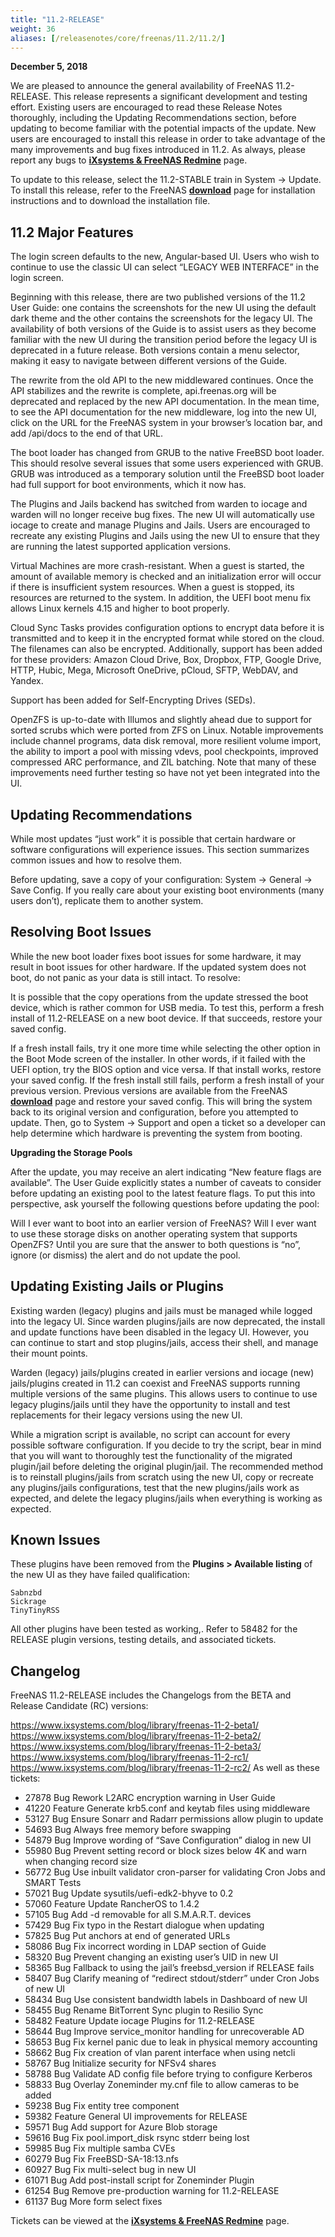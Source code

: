 ```yaml
---
title: "11.2-RELEASE"
weight: 36
aliases: [/releasenotes/core/freenas/11.2/11.2/]
---
```


**December 5, 2018**

We are pleased to announce the general availability of FreeNAS 11.2-RELEASE. This release represents a significant development and testing effort. Existing users are encouraged to read these Release Notes thoroughly, including the Updating Recommendations section, before updating to become familiar with the potential impacts of the update. New users are encouraged to install this release in order to take advantage of the many improvements and bug fixes introduced in 11.2. As always, please report any bugs to [**iXsystems & FreeNAS Redmine**](https://redmine.ixsystems.com/issues/) page.

To update to this release, select the 11.2-STABLE train in System → Update. To install this release, refer to the FreeNAS [**download**](https://www.freenas.org/download/) page for installation instructions and to download the installation file.

## 11.2 Major Features

The login screen defaults to the new, Angular-based UI. Users who wish to continue to use the classic UI can select “LEGACY WEB INTERFACE” in the login screen.

Beginning with this release, there are two published versions of the 11.2 User Guide: one contains the screenshots for the new UI using the default dark theme and the other contains the screenshots for the legacy UI. The availability of both versions of the Guide is to assist users as they become familiar with the new UI during the transition period before the legacy UI is deprecated in a future release. Both versions contain a menu selector, making it easy to navigate between different versions of the Guide.

The rewrite from the old API to the new middlewared continues. Once the API stabilizes and the rewrite is complete, api.freenas.org will be deprecated and replaced by the new API documentation. In the mean time, to see the API documentation for the new middleware, log into the new UI, click on the URL for the FreeNAS system in your browser’s location bar, and add /api/docs to the end of that URL.

The boot loader has changed from GRUB to the native FreeBSD boot loader. This should resolve several issues that some users experienced with GRUB. GRUB was introduced as a temporary solution until the FreeBSD boot loader had full support for boot environments, which it now has.

The Plugins and Jails backend has switched from warden to iocage and warden will no longer receive bug fixes. The new UI will automatically use iocage to create and manage Plugins and Jails. Users are encouraged to recreate any existing Plugins and Jails using the new UI to ensure that they are running the latest supported application versions.

Virtual Machines are more crash-resistant. When a guest is started, the amount of available memory is checked and an initialization error will occur if there is insufficient system resources. When a guest is stopped, its resources are returned to the system. In addition, the UEFI boot menu fix allows Linux kernels 4.15 and higher to boot properly.

Cloud Sync Tasks provides configuration options to encrypt data before it is transmitted and to keep it in the encrypted format while stored on the cloud. The filenames can also be encrypted. Additionally, support has been added for these providers: Amazon Cloud Drive, Box, Dropbox, FTP, Google Drive, HTTP, Hubic, Mega, Microsoft OneDrive, pCloud, SFTP, WebDAV, and Yandex.

Support has been added for Self-Encrypting Drives (SEDs).

OpenZFS is up-to-date with Illumos and slightly ahead due to support for sorted scrubs which were ported from ZFS on Linux. Notable improvements include channel programs, data disk removal, more resilient volume import, the ability to import a pool with missing vdevs, pool checkpoints, improved compressed ARC performance, and ZIL batching. Note that many of these improvements need further testing so have not yet been integrated into the UI.

## Updating Recommendations

While most updates “just work” it is possible that certain hardware or software configurations will experience issues. This section summarizes common issues and how to resolve them.

Before updating, save a copy of your configuration: System → General → Save Config. If you really care about your existing boot environments (many users don’t), replicate them to another system.

## Resolving Boot Issues

While the new boot loader fixes boot issues for some hardware, it may result in boot issues for other hardware. If the updated system does not boot, do not panic as your data is still intact. To resolve:

It is possible that the copy operations from the update stressed the boot device, which is rather common for USB media. To test this, perform a fresh install of 11.2-RELEASE on a new boot device. If that succeeds, restore your saved config.

If a fresh install fails, try it one more time while selecting the other option in the Boot Mode screen of the installer. In other words, if it failed with the UEFI option, try the BIOS option and vice versa. If that install works, restore your saved config.
If the fresh install still fails, perform a fresh install of your previous version. Previous versions are available from the FreeNAS [**download**](https://www.freenas.org/download/) page and restore your saved config. This will bring the system back to its original version and configuration, before you attempted to update. Then, go to System → Support and open a ticket so a developer can help determine which hardware is preventing the system from booting.

**Upgrading the Storage Pools**

After the update, you may receive an alert indicating “New feature flags are available”. The User Guide explicitly states a number of caveats to consider before updating an existing pool to the latest feature flags. To put this into perspective, ask yourself the following questions before updating the pool:

Will I ever want to boot into an earlier version of FreeNAS?
Will I ever want to use these storage disks on another operating system that supports OpenZFS?
Until you are sure that the answer to both questions is “no”, ignore (or dismiss) the alert and do not update the pool.

## Updating Existing Jails or Plugins

Existing warden (legacy) plugins and jails must be managed while logged into the legacy UI. Since warden plugins/jails are now deprecated, the install and update functions have been disabled in the legacy UI. However, you can continue to start and stop plugins/jails, access their shell, and manage their mount points.

Warden (legacy) jails/plugins created in earlier versions and iocage (new) jails/plugins created in 11.2 can coexist and FreeNAS supports running multiple versions of the same plugins. This allows users to continue to use legacy plugins/jails until they have the opportunity to install and test replacements for their legacy versions using the new UI.

While a migration script is available, no script can account for every possible software configuration. If you decide to try the script, bear in mind that you will want to thoroughly test the functionality of the migrated plugin/jail before deleting the original plugin/jail. The recommended method is to reinstall plugins/jails from scratch using the new UI, copy or recreate any plugins/jails configurations, test that the new plugins/jails work as expected, and delete the legacy plugins/jails when everything is working as expected.

## Known Issues

These plugins have been removed from the **Plugins > Available listing** of the new UI as they have failed qualification:
```
Sabnzbd
Sickrage
TinyTinyRSS
```

All other plugins have been tested as working,. Refer to 58482 for the RELEASE plugin versions, testing details, and associated tickets.

## Changelog

FreeNAS 11.2-RELEASE includes the Changelogs from the BETA and Release Candidate (RC) versions:

https://www.ixsystems.com/blog/library/freenas-11-2-beta1/
https://www.ixsystems.com/blog/library/freenas-11-2-beta2/
https://www.ixsystems.com/blog/library/freenas-11-2-beta3/
https://www.ixsystems.com/blog/library/freenas-11-2-rc1/
https://www.ixsystems.com/blog/library/freenas-11-2-rc2/
As well as these tickets:

+ 27878	Bug	 Rework L2ARC encryption warning in User Guide
+ 41220	Feature	 Generate krb5.conf and keytab files using middleware
+ 53127	Bug	 Ensure Sonarr and Radarr permissions allow plugin to update
+ 54693	Bug	 Always free memory before swapping
+ 54879	Bug	 Improve wording of “Save Configuration” dialog in new UI
+ 55980	Bug	 Prevent setting record or block sizes below 4K and warn when changing record size
+ 56772	Bug	 Use inbuilt validator cron-parser for validating Cron Jobs and SMART Tests
+ 57021	Bug	 Update sysutils/uefi-edk2-bhyve to 0.2
+ 57060	Feature	 Update RancherOS to 1.4.2
+ 57105	Bug	 Add -d removable for all S.M.A.R.T. devices
+ 57429	Bug	 Fix typo in the Restart dialogue when updating
+ 57825	Bug	 Put anchors at end of generated URLs
+ 58086	Bug	 Fix incorrect wording in LDAP section of Guide
+ 58320	Bug	 Prevent changing an existing user’s UID in new UI
+ 58365	Bug	 Fallback to using the jail’s freebsd_version if RELEASE fails
+ 58407	Bug	 Clarify meaning of “redirect stdout/stderr” under Cron Jobs of new UI
+ 58434	Bug	 Use consistent bandwidth labels in Dashboard of new UI
+ 58455	Bug	 Rename BitTorrent Sync plugin to Resilio Sync
+ 58482	Feature	 Update iocage Plugins for 11.2-RELEASE
+ 58644	Bug	 Improve service_monitor handling for unrecoverable AD
+ 58653	Bug	 Fix kernel panic due to leak in physical memory accounting
+ 58662	Bug	 Fix creation of vlan parent interface when using netcli
+ 58767	Bug	 Initialize security for NFSv4 shares
+ 58788	Bug	 Validate AD config file before trying to configure Kerberos
+ 58833	Bug	 Overlay Zoneminder my.cnf file to allow cameras to be added
+ 59238	Bug	 Fix entity tree component
+ 59382	Feature	 General UI improvements for RELEASE
+ 59571	Bug	 Add support for Azure Blob storage
+ 59616	Bug	 Fix pool.import_disk rsync stderr being lost
+ 59985	Bug	 Fix multiple samba CVEs
+ 60279	Bug	 Fix FreeBSD-SA-18:13.nfs
+ 60927	Bug	 Fix multi-select bug in new UI
+ 61071	Bug	 Add post-install script for Zoneminder Plugin
+ 61254	Bug	 Remove pre-production warning for 11.2-RELEASE
+ 61137	Bug	 More form select fixes

Tickets can be viewed at the [**iXsystems & FreeNAS Redmine**](https://redmine.ixsystems.com/issues/) page.

